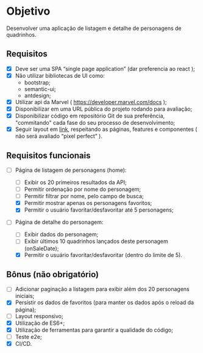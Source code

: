 # Objetivo

Desenvolver uma aplicação de listagem e detalhe de personagens de quadrinhos.

## Requisitos

- [x] Deve ser uma SPA “single page application” (dar preferencia ao react );
- [x] Não utilizar bibliotecas de UI como:
  - bootstrap;
  - semantic-ui;
  - antdesign;
- [x] Utilizar api da Marvel ( https://developer.marvel.com/docs );
- [x] Disponibilizar em uma URL pública do projeto rodando para avaliação;
- [x] Disponibilizar código em repositório Git de sua preferência, "commitando" cada fase do seu processo de desenvolvimento;
- [x] Seguir layout em [link](./Telas/home.png), respeitando as páginas, features e componentes ( não será avaliado “pixel perfect” ).

## Requisitos funcionais

- [ ] Página de listagem de personagens (home):

  - [ ] Exibir os 20 primeiros resultados da API;
  - [ ] Permitir ordenação por nome do personagem;
  - [ ] Permitir filtrar por nome, pelo campo de busca;
  - [x] Permitir mostrar apenas os personagens favoritos;
  - [x] Permitir o usuário favoritar/desfavoritar até 5 personagens;

- [ ] Página de detalhe do personagem:
  - [ ] Exibir dados do personagem;
  - [ ] Exibir últimos 10 quadrinhos lançados deste personagem (onSaleDate);
  - [x] Permitir o usuário favoritar/desfavoritar (dentro do limite de 5).

## Bônus (não obrigatório)

- [ ] Adicionar paginação a listagem para exibir além dos 20 personagens iniciais;
- [x] Persistir os dados de favoritos (para manter os dados após o reload da página);
- [ ] Layout responsivo;
- [x] Utilização de ES6+;
- [x] Utilização de ferramentas para garantir a qualidade do código;
- [ ] Teste e2e;
- [x] CI/CD.
